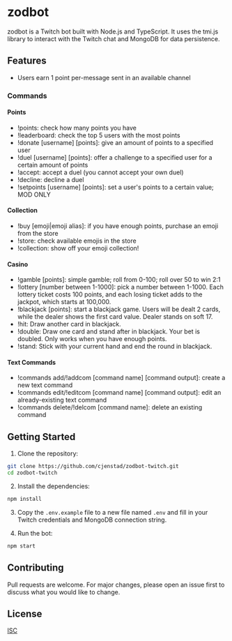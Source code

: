 # zodbot

zodbot is a Twitch bot built with Node.js and TypeScript. It uses the tmi.js library to interact with the Twitch chat and MongoDB for data persistence.

## Features

- Users earn 1 point per-message sent in an available channel

### Commands

#### Points
- !points: check how many points you have
- !leaderboard: check the top 5 users with the most points
- !donate \[username] \[points]: give an amount of points to a specified user
- !duel \[username] \[points]: offer a challenge to a specified user for a certain amount of points
- !accept: accept a duel (you cannot accept your own duel)
- !decline: decline a duel
- !setpoints \[username] \[points]: set a user's points to a certain value; MOD ONLY

#### Collection
- !buy \[emoji|emoji alias]: if you have enough points, purchase an emoji from the store
- !store: check available emojis in the store
- !collection: show off your emoji collection!

#### Casino
- !gamble \[points]: simple gamble; roll from 0-100; roll over 50 to win 2:1
- !lottery \[number between 1-1000]: pick a number between 1-1000. Each lottery ticket costs 100 points, and each losing ticket adds to the jackpot, which starts at 100,000.
- !blackjack \[points]: start a blackjack game. Users will be dealt 2 cards, while the dealer shows the first card value. Dealer stands on soft 17.
- !hit: Draw another card in blackjack.
- !double: Draw one card and stand after in blackjack. Your bet is doubled. Only works when you have enough points.
- !stand: Stick with your current hand and end the round in blackjack.

#### Text Commands
- !commands add/!addcom \[command name] \[command output]: create a new text command
- !commands edit/!editcom \[command name] \[command output]: edit an already-existing text command
- !commands delete/!delcom \[command name]: delete an existing command

## Getting Started

1. Clone the repository:

```sh
git clone https://github.com/cjenstad/zodbot-twitch.git
cd zodbot-twitch
```

2. Install the dependencies:

```sh
npm install
```

3. Copy the `.env.example` file to a new file named `.env` and fill in your Twitch credentials and MongoDB connection string.

4. Run the bot:

```sh
npm start
```

## Contributing

Pull requests are welcome. For major changes, please open an issue first to discuss what you would like to change.

## License

[ISC](https://choosealicense.com/licenses/isc/)